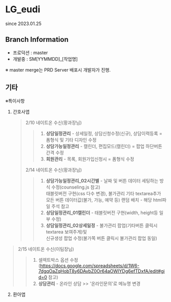 # LG_eudi

since 2023.01.25

## Branch Information

- 프로덕션 : master
- 개발중 : SM[YYMMDD]\_[작업명]

※ master merge는 PRD Server 배포시 개발자가 진행.

## 기타

※특이사항

1. 간호사앱
   > 2/10 네이트온 수신(황과장님)
   >
   > > 1. **상담일정관리** - 상세일정, 상담신청수정(신규), 상담이력등록 = 폼형식 및 기타 디자인 수정
   > > 2. **상담가능일정관리** - 캘린더, 편집모드(캘린더) = 팝업 하단버튼 간격 수정
   > > 3. **회원관리** - 목록, 회원가입신청시 = 폼형식 수정
   >
   > 2/14 네이트온 수신(황과장님)
   >
   > > 1. **상담가능일정관리\_02시간별** - 날짜 및 버튼 데이터 세팅하는 방식 수정(counseling.js 참고)  
   > >    태블릿버전 구현(css 다수 변경), 불가관리 기타 textarea추가  
   > >    모든 버튼 데이터값(불가, 가능, 예약 등) 랜덤 배치 - 해당 html파일 주석 참고
   > > 2. **상담일정관리\_01캘린더** - 태블릿버전 구현(width, height등 일부 수정)
   > > 3. **상담일정관리\_02상세일정** - 불가관리 팝업(기타버튼 클릭시 textarea 보여주게)및  
   > >    신규생성 팝업 수정(불가쪽 버튼 클릭시 불가관리 팝업 동일)

> 2/15 네이트온 수신(이팀장님)
>
> > 1. 셀렉트박스 옵션 수정 (https://docs.google.com/spreadsheets/d/1W6-7dgqOaZqHobT8y6DAvbZ0Or64aOWIYDg6efTDxfA/edit#gid=0 참고)
> > 2. **상담관리** - 온라인 상담 >> '온라인문의'로 메뉴명 변경

2. 환아앱
   >
